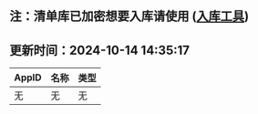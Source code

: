 ## 注：清单库已加密想要入库请使用 ([入库工具](https://github.com/BlankTMing/ManifestAutoUpdate/releases))

## 更新时间：2024-10-14 14:35:17
| AppID | 名称 | 类型  |
| :-------------------- | :----------------------------- | :----------- |
| 无 | 无 | 无 |
